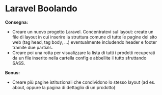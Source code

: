 Laravel Boolando
===
**Consegna:**
- Creare un nuovo progetto Laravel. Concentratevi sul layout: create un file di layout in cui inserire la struttura comune di tutte le pagine del sito web (tag head, tag body, ...) eventualmente includendo header e footer tramite due partials.
- Creare poi una rotta per visualizzare la lista di tutti i prodotti recuperati da un file inserito nella cartella config e abbellite il tutto sfruttando SASS.

**Bonus:**
- Creare più pagine istituzionali che condividono lo stesso layout (ad es. about, oppure la pagina di dettaglio di un prodotto)
